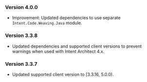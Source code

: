 ### Version 4.0.0

- Improvement: Updated dependencies to use separate `Intent.Code.Weaving.Java` module.

### Version 3.3.8

- Updated dependencies and supported client versions to prevent warnings when used with Intent Architect 4.x.

### Version 3.3.7

- Updated supported client version to [3.3.16, 5.0.0).
